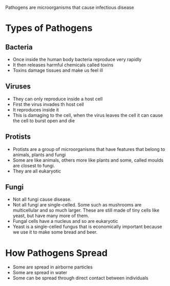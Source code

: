 Pathogens are microorganisms that cause infectious disease
# Types of Pathogens
## Bacteria
- Once inside the human body bacteria reproduce very rapidly
- It then releases harmful chemicals called toxins
- Toxins damage tissues and make us feel ill
## Viruses
- They can only reproduce inside a host cell
- First the virus invades th host cell
- It reproduces inside it
- This is damaging to the cell, when the virus leaves the cell it can cause the cell to burst open and die
## Protists
- Protists are a group of microorganisms that have features that belong to animals, plants and fungi
- Some are like animals, others more like plants and some, called moulds are closest to fungi. 
- They are all eukaryotic

## Fungi
- Not all fungi cause disease. 
- Not all fungi are single-celled. Some such as mushrooms are multicellular and so much larger. These are still made of tiny cells like yeast, but have many more of them.
- Fungal cells have a nucleus and so are eukaryotic
- Yeast is a single-celled fungus that is economically important because we use it to make some bread and beer.

# How Pathogens Spread
- Some are spread in airborne particles
- Some are spread in water 
- Some can be spread through direct contact between individuals

